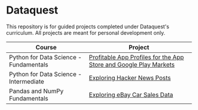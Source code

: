 # Dataquest

This repository is for guided projects completed under Dataquest's curriculum. All projects are meant for personal development only.

| Course | Project |
|--------|---------|
| Python for Data Science - Fundamentals | [Profitable App Profiles for the App Store and Google Play Markets](https://github.com/kulraween/Dataquest/blob/main/Profitable%20App%20Profiles%20for%20the%20App%20Store%20and%20Google%20Play%20Markets.ipynb) |
| Python for Data Science - Intermediate | [Exploring Hacker News Posts](https://github.com/kulraween/Dataquest/blob/main/Exploring%20Hacker%20News%20Posts.ipynb) |
| Pandas and NumPy Fundamentals | [Exploring eBay Car Sales Data](https://github.com/kulraween/Dataquest/blob/main/Exploring%20eBay%20Car%20Sales%20Data.ipynb) |
